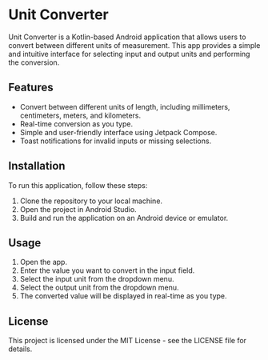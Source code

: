 # Unit Converter

Unit Converter is a Kotlin-based Android application that allows users to convert between different units of measurement. This app provides a simple and intuitive interface for selecting input and output units and performing the conversion.

## Features

- Convert between different units of length, including millimeters, centimeters, meters, and kilometers.
- Real-time conversion as you type.
- Simple and user-friendly interface using Jetpack Compose.
- Toast notifications for invalid inputs or missing selections.

## Installation

To run this application, follow these steps:

1. Clone the repository to your local machine.
2. Open the project in Android Studio.
3. Build and run the application on an Android device or emulator.

## Usage

1. Open the app.
2. Enter the value you want to convert in the input field.
3. Select the input unit from the dropdown menu.
4. Select the output unit from the dropdown menu.
5. The converted value will be displayed in real-time as you type.

## License

This project is licensed under the MIT License - see the LICENSE file for details.
